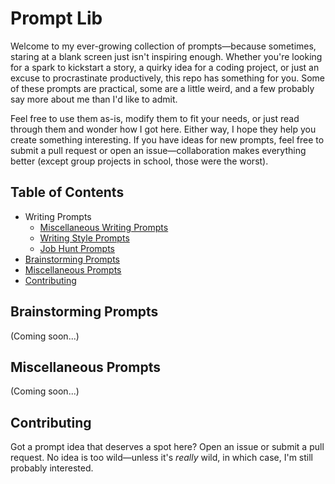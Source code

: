 # Prompt Lib

Welcome to my ever-growing collection of prompts—because sometimes, staring at a blank screen just isn't inspiring enough. Whether you're looking for a spark to kickstart a story, a quirky idea for a coding project, or just an excuse to procrastinate productively, this repo has something for you. Some of these prompts are practical, some are a little weird, and a few probably say more about me than I'd like to admit. 

Feel free to use them as-is, modify them to fit your needs, or just read through them and wonder how I got here. Either way, I hope they help you create something interesting. If you have ideas for new prompts, feel free to submit a pull request or open an issue—collaboration makes everything better (except group projects in school, those were the worst). 

## Table of Contents

- Writing Prompts
    - [Miscellaneous Writing Prompts](/writing/misc.md)
    - [Writing Style Prompts](/writing/style.md)
    - [Job Hunt Prompts](/writing/jobhunt.md)
- [Brainstorming Prompts](#brainstorming-prompts)
- [Miscellaneous Prompts](#miscellaneous-prompts)
- [Contributing](#contributing)

## Brainstorming Prompts

(Coming soon...)

## Miscellaneous Prompts

(Coming soon...)

## Contributing

Got a prompt idea that deserves a spot here? Open an issue or submit a pull request. No idea is too wild—unless it's *really* wild, in which case, I'm still probably interested.
